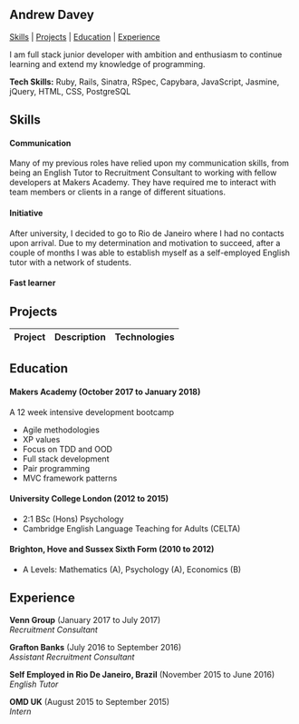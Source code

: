 ## Andrew Davey
[Skills](#skills) | [Projects](#projects) | [Education](#education) | [Experience](#experience)

I am full stack junior developer with ambition and enthusiasm to continue learning and extend my knowledge of programming.



**Tech Skills:** Ruby, Rails, Sinatra, RSpec, Capybara, JavaScript, Jasmine, jQuery, HTML, CSS, PostgreSQL

## Skills

#### Communication
Many of my previous roles have relied upon my communication skills, from being an English Tutor to Recruitment Consultant to working with fellow developers at Makers Academy. They have required me to interact with team members or clients in a range of different situations.

#### Initiative
After university, I decided to go to Rio de Janeiro where I had no contacts upon arrival. Due to my determination and motivation to succeed, after a couple of months I was able to establish myself as a self-employed English tutor with a network of students.

#### Fast learner


## Projects


| Project   | Description | Technologies
|---        |---         |---           

## Education

#### Makers Academy (October 2017 to January 2018)
A 12 week intensive development bootcamp
- Agile methodologies
- XP values
- Focus on TDD and OOD
- Full stack development
- Pair programming
- MVC framework patterns

#### University College London (2012 to 2015)
- 2:1 BSc (Hons) Psychology
- Cambridge English Language Teaching for Adults (CELTA)

#### Brighton, Hove and Sussex Sixth Form (2010 to 2012)
- A Levels: Mathematics (A), Psychology (A), Economics (B)

## Experience

**Venn Group** (January 2017 to July 2017)    
*Recruitment Consultant*

**Grafton Banks** (July 2016 to September 2016)  
*Assistant Recruitment Consultant*

**Self Employed in Rio De Janeiro, Brazil** (November 2015 to June 2016)   
*English Tutor*

**OMD UK** (August 2015 to September 2015)  
*Intern*
